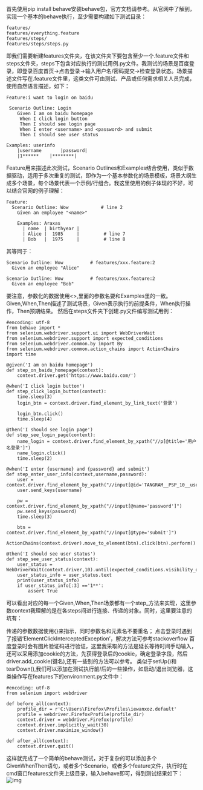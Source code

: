 首先使用pip install behave安装behave包，官方文档请参考。从官网中了解到，实现一个基本的behave执行，至少需要构建如下测试目录：
```
features/
features/everything.feature
features/steps/
features/steps/steps.py
```
即我们需要新建features文件夹，在该文件夹下要包含至少一个.feature文件和steps文件夹，steps下包含对应执行的测试用例.py文件。我测试的场景是百度登录，即登录百度首页->点击登录->输入用户名/密码提交->检查登录状态。场景描述文件写在.feature文件里，这类文件可由测试、产品或任何需求相关人员完成，使用自然语言描述，如下：
```
Feature:i want to login on baidu

 Scenario Outline: Login 
​    Given I am on baidu homepage
​     When I click login button
​     Then I should see login page
​     When I enter <username> and <password> and submit
​     Then I should see user status

Examples: userinfo
​    |username       |password|
​    |1******    |********|
```

Feature用来描述此次测试，Scenario Outlines和Examples结合使用，类似于数据驱动，适用于多次重复的测试，即作为一个基本参数化的场景模板，场景大纲生成多个场景，每个场景代表一个示例/行组合。我这里使用的例子体现的不好，可以结合官网的例子理解：
```
Feature:
  Scenario Outline: Wow            # line 2
​    Given an employee "<name>"

    Examples: Araxas
      | name  | birthyear |
      | Alice |  1985     |         # line 7
      | Bob   |  1975     |         # line 8
```

其等同于：
```
Scenario Outline: Wow          # features/xxx.feature:2
  Given an employee "Alice"

Scenario Outline: Wow          # features/xxx.feature:2
  Given an employee "Bob"
```

要注意，参数化的数据使用<>,里面的参数名要和Examples里的一致。 
Given,When,Then描述了测试场景，Given表示执行的前提条件，When执行操作，Then预期结果。 
然后在steps文件夹下创建.py文件编写测试用例：
```
#encoding: utf-8
from behave import *
from selenium.webdriver.support.ui import WebDriverWait
from selenium.webdriver.support import expected_conditions
from selenium.webdriver.common.by import By
from selenium.webdriver.common.action_chains import ActionChains
import time

@given('I am on baidu homepage')
def step_on_baidu_homepage(context):
​    context.driver.get('https://www.baidu.com/')

@when('I click login button')
def step_click_login_button(context):
​    time.sleep(3)
​    login_btn = context.driver.find_element_by_link_text('登录')

    login_btn.click()
    time.sleep(4)

@then('I should see login page')
def step_see_login_page(context):
​    name_login = context.driver.find_element_by_xpath("//p[@title='用户名登录']")
​    name_login.click()
​    time.sleep(2)

@when('I enter {username} and {password} and submit')
def step_enter_user_info(context,username,password):
​    user = context.driver.find_element_by_xpath("//input[@id='TANGRAM__PSP_10__userName']")
​    user.send_keys(username)

    pw = context.driver.find_element_by_xpath("//input[@name='password']")
    pw.send_keys(password)
    time.sleep(3)
    
    btn = context.driver.find_element_by_xpath("//input[@type='submit']")
    ActionChains(context.driver).move_to_element(btn).click(btn).perform()

@then('I should see user status')
def step_see_user_status(context):
​    user_status = WebDriverWait(context.driver,10).until(expected_conditions.visibility_of_element_located((By.ID,'s_username_top')))
​    user_status_info = user_status.text
​    print(user_status_info)
​    if user_status_info[:3] =='1**':
​        assert True
```
可以看出对应的每一个Given,When,Then场景都有一个step_方法来实现，这里参数context我理解的是在各steps间进行连接、传递的对象。同时，这里要注意的坑有：

传递的参数数据使用{}来指示，同时参数名和元素名不要重名；
点击登录时遇到了报错‘ElementClickInterceptedException’，解决方法可参考stackoverflow
百度登录时会有图片验证码进行验证，这里我采取的方法是延长等待时间手动输入，还可以采用添加cookie的方法，先获得登录后的cookie，确定登录字段，然后driver.add_cookie(键名),还有一些别的方法可以参考。 
类似于setUp()和tearDown(),我们可以添加在测试执行前/后的一些操作，如启动/退出浏览器，这类操作写在features下的environment.py文件中：
```
#encoding: utf-8
from selenium import webdriver

def before_all(context):
​    profile_dir = r'C:\Users\Firefox\Profiles\iewanxoz.default'
​    profile = webdriver.FirefoxProfile(profile_dir)
​    context.driver = webdriver.Firefox(profile)
​    context.driver.implicitly_wait(30)
​    context.driver.maximize_window()

def after_all(context):
​    context.driver.quit()
```
这样就完成了一个简单的behave测试，对于复杂的可以添加多个GivenWhenThen语句，或者多个Scenario，或者多个feature文件，执行时在cmd窗口features文件夹上级目录，输入behave即可，得到测试结果如下： 
![img](https://img-blog.csdn.net/20180915190117752?watermark/2/text/aHR0cHM6Ly9ibG9nLmNzZG4ubmV0L2lhbV9lbWlseQ==/font/5a6L5L2T/fontsize/400/fill/I0JBQkFCMA==/dissolve/70)